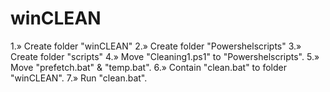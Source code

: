 # winCLEAN

1.» Create folder "winCLEAN"
2.» Create folder "Powershelscripts"
3.» Create folder "scripts"
4.» Move "Cleaning1.ps1" to "Powershelscripts".
5.» Move "prefetch.bat" & "temp.bat".
6.» Contain "clean.bat" to folder "winCLEAN".
7.» Run "clean.bat".
